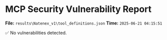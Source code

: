 # MCP Security Vulnerability Report
**File:** `results\Natenex_v1\tool_definitions.json`
**Time:** `2025-06-21 04:15:51`

✅ No vulnerabilities detected.